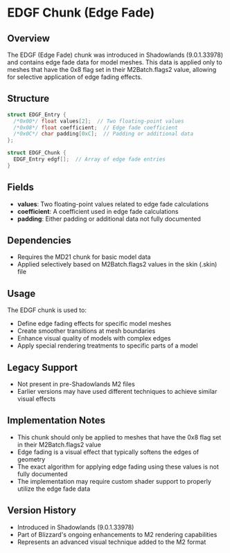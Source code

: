 # EDGF Chunk (Edge Fade)

## Overview
The EDGF (Edge Fade) chunk was introduced in Shadowlands (9.0.1.33978) and contains edge fade data for model meshes. This data is applied only to meshes that have the 0x8 flag set in their M2Batch.flags2 value, allowing for selective application of edge fading effects.

## Structure
```cpp
struct EDGF_Entry {
  /*0x00*/ float values[2];  // Two floating-point values
  /*0x08*/ float coefficient;  // Edge fade coefficient
  /*0x0C*/ char padding[0xC];  // Padding or additional data
};

struct EDGF_Chunk {
  EDGF_Entry edgf[];  // Array of edge fade entries
}
```

## Fields
- **values**: Two floating-point values related to edge fade calculations
- **coefficient**: A coefficient used in edge fade calculations
- **padding**: Either padding or additional data not fully documented

## Dependencies
- Requires the MD21 chunk for basic model data
- Applied selectively based on M2Batch.flags2 values in the skin (.skin) file

## Usage
The EDGF chunk is used to:
- Define edge fading effects for specific model meshes
- Create smoother transitions at mesh boundaries
- Enhance visual quality of models with complex edges
- Apply special rendering treatments to specific parts of a model

## Legacy Support
- Not present in pre-Shadowlands M2 files
- Earlier versions may have used different techniques to achieve similar visual effects

## Implementation Notes
- This chunk should only be applied to meshes that have the 0x8 flag set in their M2Batch.flags2 value
- Edge fading is a visual effect that typically softens the edges of geometry
- The exact algorithm for applying edge fading using these values is not fully documented
- The implementation may require custom shader support to properly utilize the edge fade data

## Version History
- Introduced in Shadowlands (9.0.1.33978)
- Part of Blizzard's ongoing enhancements to M2 rendering capabilities
- Represents an advanced visual technique added to the M2 format 